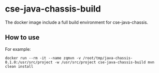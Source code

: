 # cse-java-chassis-build
The docker image include a full build environment for cse-java-chassis.

## How to use
For example:
```
docker run --rm -it --name zqmvn -v /root/tmp/java-chassis-0.1.0:/usr/src/project -w /usr/src/project cse-java-chassis-build mvn clean install
```
